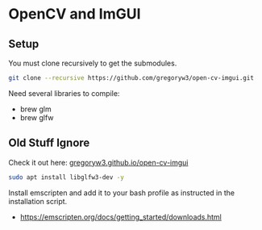 # OpenCV and ImGUI

## Setup

You must clone recursively to get the submodules.

```bash
git clone --recursive https://github.com/gregoryw3/open-cv-imgui.git
```

Need several libraries to compile:

- brew glm
- brew glfw

## Old Stuff Ignore

Check it out here:
[gregoryw3.github.io/open-cv-imgui](https://gregoryw3.github.io/open-cv-imgui/)

```bash
sudo apt install libglfw3-dev -y
```

Install emscripten and add it to your bash profile as instructed in the installation script.

- https://emscripten.org/docs/getting_started/downloads.html


